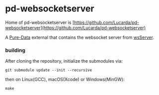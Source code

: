 # pd-websocketserver


Home of pd-websocketserver is [https://github.com/Lucarda/pd-websocketserver](https://github.com/Lucarda/pd-websocketserver)



A [Pure-Data](https://github.com/pure-data/pure-data) external that contains the websocket server from [wsServer](https://github.com/Theldus/wsServer).



### building 


After cloning the repository, initialize the submodules via:

	git submodule update --init --recursive
	
then on Linux(GCC), macOS(Xcode) or Windows(MinGW):

	make